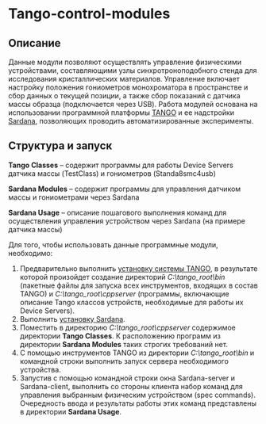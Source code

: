 # Tango-control-modules
## Описание
Данные модули позволяют осуществлять управление физическими устройствами, составляющими узлы синхротроноподобного стенда для исследования кристаллических материалов. Управление включает настройку положения гониометров монохроматора в пространстве и сбор данных о текущей позиции, а  также сбор показаний с датчика массы образца (подключается через USB). Работа модулей основана на использовании программной платформы [TANGO](https://www.tango-controls.org/) и ее надстройки [Sardana](https://sardana-controls.org/), позволяющих проводить автоматизированные эксперименты.
## Структура и запуск
**Tango Classes** – содержит программы для работы Device Servers датчика массы (TestClass) и гониометров (Standa8smc4usb)

**Sardana Modules** – содержит программы для управления датчиком массы и гониометрами через Sardana

**Sardana Usage** – описание пошагового выполнения команд для осуществления управления устройством через Sardana (на примере датчика массы)

Для того, чтобы использовать данные программные модули, необходимо:
1. Предварительно выполнить [установку системы TANGO](https://tango-controls.readthedocs.io/en/latest/installation/tango-on-windows.html), в результате которой произойдет создание директорий *C:\tango_root\bin* (пакетные файлы для запуска всех инструментов, входящих в состав TANGO) и *C:\tango_root\cppserver* (программы, включающие описание Tango классов устройств, необходимые для работы их Device Servers).
2. Выполнить [установку Sardana](https://sardana-controls.org/users/getting_started/installing.html).
3. Поместить в директорию *C:\tango_root\cppserver* содержимое директории **Tango Classes**. К расположению программ из директории **Sardana Modules** таких строгих требований нет.
4. С помощью инструментов TANGO из директории *C:\tango_root\bin* и командной строки выполнить запуск сервера необходимого устройства.
5. Запустив с помощью командной строки окна Sardana-server и Sardana-client, выполнить со стороны клиента набор команд для управления выбранным физическим устройством (spec commands). Очередность ввода и результаты работы этих команд представлены в директории **Sardana Usage**. 
